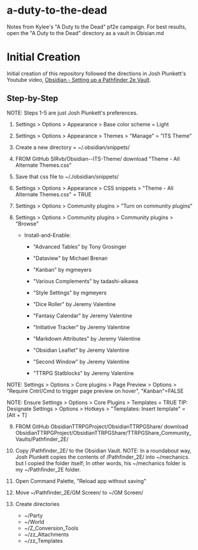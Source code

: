 # a-duty-to-the-dead
Notes from Kylee's "A Duty to the Dead" pf2e campaign. For best results, open the "A Duty to the Dead" directory as a vault in Obisian.md

# Initial Creation
Initial creation of this repository followed the directions in Josh Plunkett's Youtube video, [Obsidian - Setting up a Pathfinder 2e Vault](https://youtu.be/-gJZe9BN9pU).

## Step-by-Step
NOTE: Steps 1-5 are just Josh Plunkett's preferences.
1. Settings > Options > Appearance > Base color scheme = Light
2. Settings > Options > Appearance > Themes > "Manage" = "ITS Theme"
3. Create a new directory = ~/.obsidian/snippets/
4. FROM GitHub SIRvb/Obsidian--ITS-Theme/ download "Theme - All Alternate Themes.css"
5. Save that css file to ~/./obsidian/snippets/
6. Settings > Options > Appearance > CSS snippets > "Theme - All Alternate Themes.css" = TRUE

7. Settings > Options > Community plugins > "Turn on community plugins"
8. Settings > Options > Community plugins > Community plugins > "Browse"
    - Install-and-Enable:
        - "Advanced Tables" by Tony Grosinger
        - "Dataview" by Michael Brenan
        - "Kanban" by mgmeyers
        - "Various Complements" by tadashi-aikawa
        -  "Style Settings" by mgmeyers

        - "Dice Roller" by Jeremy Valentine
        - "Fantasy Calendar" by Jeremy Valentine
        - "Initiative Tracker" by Jeremy Valentine
        - "Markdown Attributes" by Jeremy Valentine
        - "Obsidian Leaflet" by Jeremy Valentine
        - "Second Window" by Jeremy Valentine
        - "TTRPG Statblocks" by Jeremy Valentine

NOTE: Settings > Options > Core plugins > Page Preview > Options > "Require Cntrl/Cmd to trigger page preview on hover", "Kanban"=FALSE

NOTE: Ensure Settings > Options > Core Plugins > Templates = TRUE
TIP: Designate Settings > Options > Hotkeys > "Templates: Insert template" = [Alt + T]

9. FROM GitHub ObsidianTTRPGProject/ObsidianTTRPGShare/ download ObsidianTTRPGProject/ObsidianTTRPGShare/TTRPGShare_Community_Vaults/Pathfinder_2E/
10. Copy /Pathfinder_2E/ to the Obsidian Vault.
    NOTE: In a roundabout way, Josh Plunkett copies the contents of /Pathfinder_2E/ into ~/mechanics. but I copied the folder itself; In other words, his ~/mechanics folder is my ~/Pathfinder_2E folder.
11. Open Command Palette, "Reload app without saving"

12. Move ~/Pathfinder_2E/GM Screen/ to ~/GM Screen/

13. Create directories
    - ~/Party
    - ~/World
    - ~/Z_Conversion_Tools
    - ~/zz_Attachments
    - ~/zz_Templates

